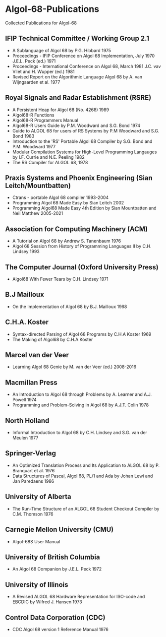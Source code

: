 # Algol-68-Publications
Collected Publications for Algol-68
## IFIP Technical Committee / Working Group 2.1 
* A Sublanguage of Algol 68 by P.G. Hibbard 1975
* Proceedings - IFIP Conference on Algol 68 Implementation, July 1970 J.E.L. Peck (ed.) 1971
* Proceedings - International Conference on Algol 68, March 1981 J.C. vav Vliet and H. Wupper (ed.) 1981
* Revised Report on the Algorithmic Language Algol 68 by A. van Wijngaarden et al. 1977
## Royal Signals and Radar Establishment (RSRE)
* A Persistent Heap for Algol 68 (No. 4268) 1989
* Algol68-R Functions
* Algol68-R Programmers Manual
* Algol68-R Users Guide by P.M. Woodward and S.G. Bond 1974
* Guide to ALGOL 68 for users of RS Systems by P.M Woodward and S.G. Bond 1983
* Introduction to the 'RS' Portable Algol 68 Compiler by S.G. Bond and P.M. Woodward 1977
* Modular Compilation Systems for High-Level Programming Langauges by I.F. Currie and N.E. Peeling 1982
* The RS Compiler for ALGOL 68, 1978
## Praxis Systems and Phoenix Engineering (Sian Leitch/Mountbatten)
* Ctrans - portable Algol 68 compiler 1993-2004
* Programming Algol 68 Made Easy by Sian Leitch 2002
* Programming Algol68 Made Easy 4th Edition by Sian Mountbatten and Neil Matthew 2005-2021
## Association for Computing Machinery (ACM)
* A Tutorial on Algol 68 by Andrew S. Tanenbaum 1976
* Algol 68 Session from History of Programming Languages II by C.H. Lindsey 1993
## The Computer Journal (Oxford University Press)
* Algol68 With Fewer Tears by C.H. Lindsey 1971
## B.J Mailloux
* On the Implementation of Algol 68 by B.J. Mailloux 1968
## C.H.A. Koster
* Syntax-directed Parsing of Algol 68 Programs by C.H.A Koster 1969
* The Making of Algol68 by C.H.A Koster 
## Marcel van der Veer
* Learning Algol 68 Genie by M. van der Veer (ed.) 2008-2016
## Macmillan Press
* An Introduction to Algol 68 through Problems by A. Learner and A.J. Powell 1974
* Programming and Problem-Solving in Algol 68 by A.J.T. Colin 1978
## North Holland
* Informal Introduction to Algol 68 by C.H. Lindsey and S.G. van der Meulen 1977
## Springer-Verlag
* An Optimized Translation Process and Its Application to ALGOL 68 by P. Branquart et al. 1976
* Data Structures of Pascal, Algol 68, PL/1 and Ada by Johan Lewi and Jan Paredaens 1986
## University of Alberta
* The Run-Time Structure of an ALGOL 68 Student Checkout Compiler by C.M. Thomson 1976
## Carnegie Mellon University (CMU)
* Algol-68S User Manual
## University of British Columbia
* An Algol 68 Companion by J.E.L. Peck 1972
## University of Illinois
* A Revised ALGOL 68 Hardware Representation for ISO-code and EBCDIC by Wifred J. Hansen 1973
## Control Data Corporation (CDC)
* CDC Algol 68 version 1 Reference Manual 1976
